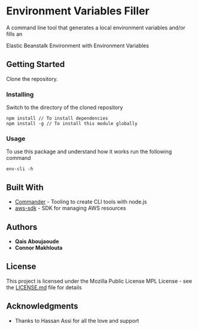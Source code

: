 # Environment Variables Filler 

A command line tool that generates a local environment variables and/or fills an 

Elastic Beanstalk Environment with Environment Variables

## Getting Started

Clone the repository. 

### Installing

Switch to the directory of the cloned repository 

```
npm install // To install dependencies
npm install -g // To install this module globally 
```
### Usage

To use this package and understand how it works run the following command

~~~
env-cli -h 
~~~


## Built With

* [Commander](https://github.com/tj/commander.js/) - Tooling to create CLI tools with node.js
* [aws-sdk](https://aws.amazon.com/sdk-for-node-js/) - SDK for managing AWS resources

## Authors

* **Qais Aboujaoude** 
* **Connor Makhlouta** 

## License

This project is licensed under the Mozilla Public License MPL  License - see the [LICENSE.md](LICENSE.md) file for details

## Acknowledgments

* Thanks to Hassan Assi for all the love and support